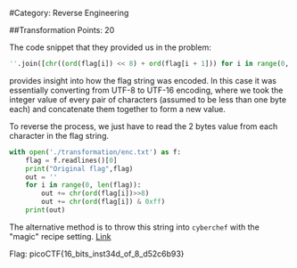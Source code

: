 #Category: Reverse Engineering

##Transformation
Points: 20

The code snippet that they provided us in the problem: 
````py
''.join([chr((ord(flag[i]) << 8) + ord(flag[i + 1])) for i in range(0, len(flag), 2)])
````
provides insight into how the flag string was encoded. In this case it was essentially converting from UTF-8 to UTF-16 encoding, where we took the integer value of every pair of characters (assumed to be less than one byte each) and concatenate them together to form a new value.

To reverse the process, we just have to read the 2 bytes value from each character in the flag string.

```py
with open('./transformation/enc.txt') as f:
    flag = f.readlines()[0]
    print("Original flag",flag)
    out = ''
    for i in range(0, len(flag)):
        out += chr(ord(flag[i])>>8)
        out += chr(ord(flag[i]) & 0xff)
    print(out)
```
The alternative method is to throw this string into `cyberchef` with the "magic" recipe setting. [Link](https://gchq.github.io/CyberChef#recipe=Magic(5,true,true,''&input=54Gp5o2v5I2U5Jm744S25b2i5qW0542f5qWu542044y05pGf5r2m5by45b2k45Sy5oy25oi54429))

Flag: picoCTF{16_bits_inst34d_of_8_d52c6b93}
